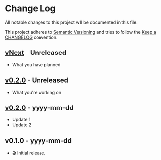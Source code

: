 # Change Log

All notable changes to this project will be documented in this file.

This project adheres to [Semantic Versioning](http://semver.org/) and tries to follow the [Keep a CHANGELOG](http://keepachangelog.com) convention.

## [vNext](https://github.com/suda/tool-bar/compare/v0.5.0...master) - Unreleased

- What you have planned

## [v0.2.0](https://github.com/$$projectGithubPath/$$projectGithubTitle/compare/v0.1.0...v0.2.0) - Unreleased

- What you're working on

## [v0.2.0](https://github.com/$$projectGithubPath/$$projectGithubTitle/compare/v0.1.0...v0.2.0) - yyyy-mm-dd

- Update 1
- Update 2

## v0.1.0 - yyyy-mm-dd

- :clapper: Initial release.
